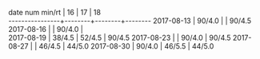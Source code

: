 date num min/rt |   16   |   17   |   18   
----------------+--------+--------+--------
2017-08-13      | 90/4.0 |        | 90/4.5
2017-08-16      |        | 90/4.0 |       
2017-08-19      | 38/4.5 | 52/4.5 | 90/4.5
2017-08-23      |        | 90/4.0 | 90/4.5
2017-08-27      |        | 46/4.5 | 44/5.0
2017-08-30      | 90/4.0 | 46/5.5 | 44/5.0
